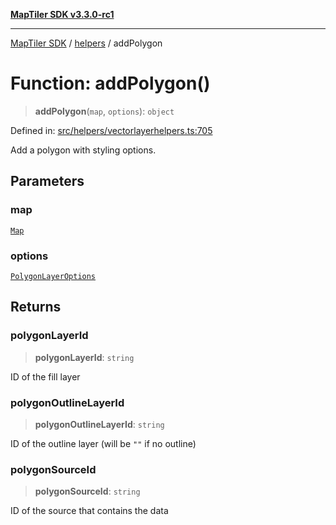 [**MapTiler SDK v3.3.0-rc1**](../../../../README.md)

***

[MapTiler SDK](../../../../README.md) / [helpers](../README.md) / addPolygon

# Function: addPolygon()

> **addPolygon**(`map`, `options`): `object`

Defined in: [src/helpers/vectorlayerhelpers.ts:705](https://github.com/maptiler/maptiler-sdk-js/blob/d9cb958ebf063ecde2f6f583eb172e5a83460e6a/src/helpers/vectorlayerhelpers.ts#L705)

Add a polygon with styling options.

## Parameters

### map

[`Map`](../../../../classes/Map.md)

### options

[`PolygonLayerOptions`](../type-aliases/PolygonLayerOptions.md)

## Returns

### polygonLayerId

> **polygonLayerId**: `string`

ID of the fill layer

### polygonOutlineLayerId

> **polygonOutlineLayerId**: `string`

ID of the outline layer (will be `""` if no outline)

### polygonSourceId

> **polygonSourceId**: `string`

ID of the source that contains the data

